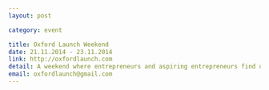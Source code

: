 ```yaml
---
layout: post

category: event

title: Oxford Launch Weekend
date: 21.11.2014 - 23.11.2014
link: http://oxfordlaunch.com
detail: A weekend where entrepreneurs and aspiring entrepreneurs find out if startup ideas are viable. Pitch an idea. Find cofounders. Form teams. Meet experienced startup mentors. Validate ideas. Build a Minimal Viable Product. Present and demonstrate to a panel of judges. Can you launch your business over the weekend?
email: oxfordlaunch@gmail.com
---
```


